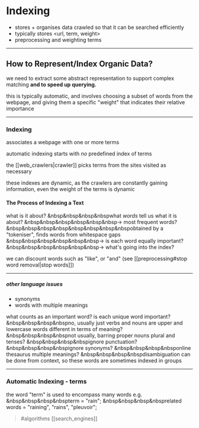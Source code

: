 # Indexing
- stores + organises data crawled so that it can be searched efficiently
- typically stores <url, term, weight>
- preprocessing and weighting terms

---
## How to Represent/Index Organic Data?

we need to extract some abstract representation to support complex matching **and to speed up querying.**

this is typically automatic, and involves choosing a subset of words from the webpage, and giving them a specific "weight" that indicates their relative importance

---

### Indexing

associates a webpage with one or more terms

automatic indexing starts with _no_ predefined index of terms

the [[web_crawlers|crawler]] picks terms from the sites visited as necessary

these indexes are dynamic, as the crawlers are constantly gaining information, even the weight of the terms is dynamic


#### The Process of Indexing a Text

what is it about?
&nbsp&nbsp&nbsp&nbspwhat _words_ tell us what it is about?
&nbsp&nbsp&nbsp&nbsp&nbsp&nbsp→ most frequent words?
&nbsp&nbsp&nbsp&nbsp&nbsp&nbsp&nbsp&nbspobtained by a "tokeniser", finds words from whitespace gaps
&nbsp&nbsp&nbsp&nbsp&nbsp&nbsp→ is each word equally important?
&nbsp&nbsp&nbsp&nbsp&nbsp&nbsp→ what's going into the index?

we can discount words such as "like", or "and"
(see [[preprocessing#stop word removal|stop words]])

---
##### other language issues
-   synonyms
-   words with multiple meanings

what counts as an important word?
is each unique word important?
&nbsp&nbsp&nbsp&nbspno, usually just verbs and nouns
are upper and lowercase words different in terms of meaning?
&nbsp&nbsp&nbsp&nbspnot usually, barring proper nouns
plural and tenses?
&nbsp&nbsp&nbsp&nbspignore
punctuation?
&nbsp&nbsp&nbsp&nbspignore
synonyms?
&nbsp&nbsp&nbsp&nbsponline thesaurus
multiple meanings?
&nbsp&nbsp&nbsp&nbspdisambiguation can be done from context, so these words are sometimes indexed in groups

---
### Automatic Indexing - terms

the word "term" is used to encompass many words
e.g.
&nbsp&nbsp&nbsp&nbspterm = "rain";
&nbsp&nbsp&nbsp&nbsprelated words = "raining", "rains", "pleuvoir";

> #algorithms 
> [[search_engines]]
